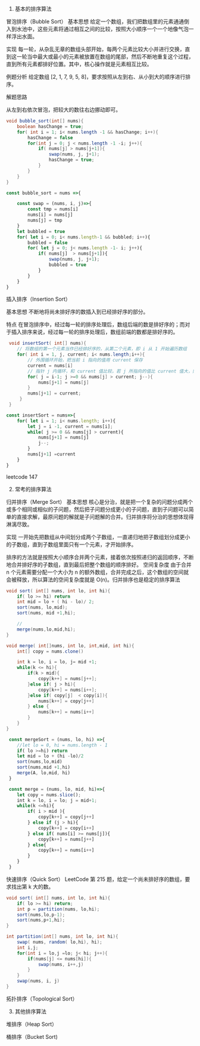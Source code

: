 1. 基本的排序算法

冒泡排序（Bubble Sort）
基本思想
给定一个数组，我们把数组里的元素通通倒入到水池中，这些元素将通过相互之间的比较，按照大小顺序一个一个地像气泡一样浮出水面。

实现
每一轮，从杂乱无章的数组头部开始，每两个元素比较大小并进行交换，直到这一轮当中最大或最小的元素被放置在数组的尾部，然后不断地重复这个过程，直到所有元素都排好位置。其中，核心操作就是元素相互比较。

例题分析
给定数组 [2, 1, 7, 9, 5, 8]，要求按照从左到右、从小到大的顺序进行排序。 

解题思路

从左到右依次冒泡，把较大的数往右边挪动即可。

```java
void bubble_sort(int[] nums){
    boolean hasChange = true;
    for( int i = 1; i< nums.length -1 && hasChange; i++){
        hasChange = false
        for(int j = 0; j < nums.length -1 -i; j++){
            if( nums[j] > nums[j+1]){
                swap(nums, j, j+1);
                hasChange = true;
            }
        }
    }
}
```


```js
const bubble_sort = nums =>{

    const swap = (nums, i, j)=>{
        const tmp = nums[i]
        nums[i] = nums[j]
        nums[j] = tmp
    }
    let bubbled = true
    for( let i = 0; i< nums.length-1 && bubbled; i++){
        bubbled = false
        for( let j = 0; j< nums.length -1- i; j++){
            if( nums[j]  > nums[j+1]){
                swap(nums, j, j+1);
                bubbled = true
            }
        }
    }
}
```

插入排序（Insertion Sort）

基本思想
不断地将尚未排好序的数插入到已经排好序的部分。

特点
在冒泡排序中，经过每一轮的排序处理后，数组后端的数是排好序的；而对于插入排序来说，经过每一轮的排序处理后，数组前端的数都是排好序的。

```java
 void insertSort( int[] nums){
    // 将数组的第一个元素当作已经排好序的，从第二个元素，即 i 从 1 开始遍历数组
    for( int i = 1, j, current; i< nums.length;i++){
        // 外围循环开始，把当前 i 指向的值用 current 保存
        current = nums[i]
        // 指针 j 内循环，和 current 值比较，若 j 所指向的值比 current 值大，则该数右移一位
        for( j = i-1; j >=0 && nums[j] > current; j--){
            nums[j+1] = nums[j]
        }
        nums[j+1] = current;
     }
 }
```
```js
const insertSort = nums=>{
    for( let i = 1; i< nums.length; i++){
        let j = i -1, current = nums[i];
        while( j >= 0 && nums[j] > current){
            nums[j+1] = nums[j]
            j--;
        }
        nums[j+1] =current
    }
}
```
leetcode 147


2. 常考的排序算法

归并排序（Merge Sort）
基本思想
核心是分治，就是把一个复杂的问题分成两个或多个相同或相似的子问题，然后把子问题分成更小的子问题，直到子问题可以简单的直接求解，最原问题的解就是子问题解的合并。归并排序将分治的思想体现得淋漓尽致。

实现
一开始先把数组从中间划分成两个子数组，一直递归地把子数组划分成更小的子数组，直到子数组里面只有一个元素，才开始排序。

排序的方法就是按照大小顺序合并两个元素，接着依次按照递归的返回顺序，不断地合并排好序的子数组，直到最后把整个数组的顺序排好。
空间复杂度
由于合并 n 个元素需要分配一个大小为 n 的额外数组，合并完成之后，这个数组的空间就会被释放，所以算法的空间复杂度就是 O(n)。归并排序也是稳定的排序算法
```java
void sort( int[] nums, int lo, int hi){
    if( lo >= hi) return
    int mid = lo + ( hi - lo)/ 2;
    sort(nums, lo,mid);
    sort(nums, mid +1,hi);

    //
    merge(nums,lo,mid,hi);
}

void merge( int[]nums, int lo, int,mid, int hi){
    int[] copy = nums.clone()

    int k = lo, i = lo, j= mid +1;
    while(k <= hi){
        if(k > mid){
            copy[k++] = nums[j++];
        }else if( j > hi){
            copy[k++] = nums[i++];
        }else if( copy[j]  < copy[i]){
            nums[k++] = copy[j++]
        } else {
            nums[k++] = nums[i++]
        }
    }
}
```

```js
 const mergeSort = (nums, lo, hi) =>{
    //let lo = 0, hi = nums.length - 1
    if( lo >=hi) return
    let mid = lo + (hi -lo)/2
    sort(nums,lo,mid)
    sort(nums,mid +1,hi)
    merge(A, lo,mid, hi)
 }

 const merge = (nums, lo, mid, hi)=>{
    let copy = nums.slice();
    int k = lo, i = lo; j = mid+1;
    while(k <=hi){
        if( i > mid ){
            copy[k++] = copy[j++]
        } else if (j > hi){
            copy[k++] = copy[i++]
        } else if( nums[i] >= nums[j]){
            copy[k++] = nums[j++]
        } else{
            copy[k++] = nums[i++]
        }
    }
 }
```

快速排序（Quick Sort）
LeetCode 第 215 题，给定一个尚未排好序的数组，要求找出第 k 大的数。
```java
void sort( int[] nums, int lo, int hi){
    if( lo >= hi) return;
    int p = partition(nums, lo,hi);
    sort(nums,lo,p-1);
    sort(nums,p+1,hi);
}

int partition(int[] nums, int lo, int hi){
    swap( nums, random( lo,hi), hi);
    int i,j;
    for(int i = lo,j =lo; j< hi; j++){
        if(nums[j] <= nums[hi]){
            swap(nums, i++,j)
        }
    }
    swap(nums, i, j)
}
```

拓扑排序（Topological Sort）

3. 其他排序算法

堆排序（Heap Sort）

桶排序（Bucket Sort)